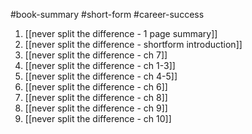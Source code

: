 #book-summary #short-form #career-success 

1. [[never split the difference - 1 page summary]]
2. [[never split the difference - shortform introduction]]
3. [[never split the difference - ch 7]]
4. [[never split the difference - ch 1-3]]
5. [[never split the difference - ch 4-5]]
6. [[never split the difference - ch 6]]
7. [[never split the difference - ch 8]]
8. [[never split the difference - ch 9]]
9. [[never split the difference - ch 10]]

